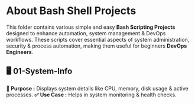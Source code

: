 <!-- @format -->

# About Bash Shell Projects

This folder contains various simple and easy **Bash Scripting Projects** designed to enhance automation, system management & DevOps workflows. These scripts cover essential aspects of system administration, security & process automation, making them useful for beginners **DevOps Engineers**.

## 🖥️ 01-System-Info

**📌 Purpose :** Displays system details like CPU, memory, disk usage & active processes.
**✅ Use Case :** Helps in system monitoring & health checks.
